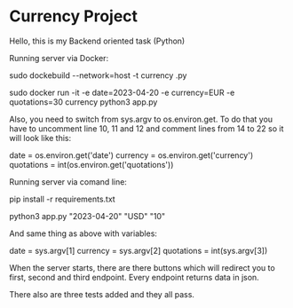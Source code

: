 # Currency Project

Hello, this is my Backend oriented task (Python)

Running server via Docker:

sudo dockebuild --network=host -t currency .py

sudo docker run -it -e date=2023-04-20 -e currency=EUR -e quotations=30 currency python3 app.py

Also, you need to switch from sys.argv to os.environ.get. To do that you have to uncomment line 10, 11 and 12 and comment lines from 14 to 22 so it will look like this:

date = os.environ.get('date')
currency = os.environ.get('currency')
quotations = int(os.environ.get('quotations'))

Running server via comand line:

pip install -r requirements.txt

 python3 app.py "2023-04-20" "USD" "10"
 
 And same thing as above with variables:

date = sys.argv[1]
currency = sys.argv[2]
quotations = int(sys.argv[3])

When the server starts, there are there buttons which will redirect you to first, second and third endpoint. Every endpoint returns data in json.

There also are three tests added and they all pass.

